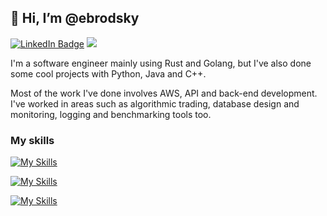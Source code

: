 ## 👋 Hi, I’m @ebrodsky

[![LinkedIn Badge](https://img.shields.io/badge/LinkedIn-Profile-informational?style=flat&logo=linkedin&logoColor=white&color=0D76A8)](https://www.linkedin.com/in/eytan-brodsky/)
 ![](https://visitor-badge.laobi.icu/badge?page_id=ebrodsky.ebrodsky)

I'm a software engineer mainly using Rust and Golang, but I've also done some cool projects with Python, Java and C++.

Most of the work I've done involves AWS, API and back-end development. I've worked in areas such as algorithmic trading, database design and monitoring, logging and benchmarking tools too.

### My skills
[![My Skills](https://skillicons.dev/icons?i=rust,go,py,cpp,java,matlab)](https://skillicons.dev)

[![My Skills](https://skillicons.dev/icons?i=django,sqlite,postgres,redis,selenium)](https://skillicons.dev)

[![My Skills](https://skillicons.dev/icons?i=aws,docker,kubernetes)](https://skillicons.dev)



